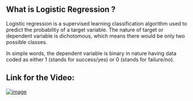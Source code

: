 ## What is Logistic Regression ?

Logistic regression is a supervised learning classification algorithm used to predict the probability of a target variable. The nature of target or dependent variable is dichotomous, which means there would be only two possible classes.

In simple words, the dependent variable is binary in nature having data coded as either 1 (stands for success/yes) or 0 (stands for failure/no).

## Link for the Video:

[![image](https://raw.githubusercontent.com/Apoorv-17/winter-of-contributing/Machine_Learning/Machine_Learning/Supervised_Machine_Learning/Assets/logr.png)](https://youtu.be/McY3LJ99UwE)

